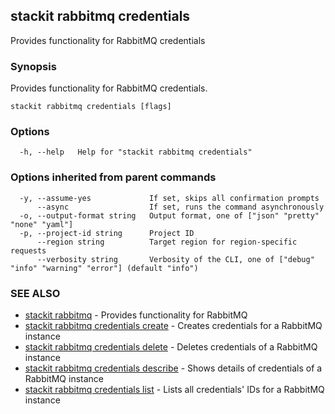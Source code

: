 ## stackit rabbitmq credentials

Provides functionality for RabbitMQ credentials

### Synopsis

Provides functionality for RabbitMQ credentials.

```
stackit rabbitmq credentials [flags]
```

### Options

```
  -h, --help   Help for "stackit rabbitmq credentials"
```

### Options inherited from parent commands

```
  -y, --assume-yes             If set, skips all confirmation prompts
      --async                  If set, runs the command asynchronously
  -o, --output-format string   Output format, one of ["json" "pretty" "none" "yaml"]
  -p, --project-id string      Project ID
      --region string          Target region for region-specific requests
      --verbosity string       Verbosity of the CLI, one of ["debug" "info" "warning" "error"] (default "info")
```

### SEE ALSO

* [stackit rabbitmq](./stackit_rabbitmq.md)	 - Provides functionality for RabbitMQ
* [stackit rabbitmq credentials create](./stackit_rabbitmq_credentials_create.md)	 - Creates credentials for a RabbitMQ instance
* [stackit rabbitmq credentials delete](./stackit_rabbitmq_credentials_delete.md)	 - Deletes credentials of a RabbitMQ instance
* [stackit rabbitmq credentials describe](./stackit_rabbitmq_credentials_describe.md)	 - Shows details of credentials of a RabbitMQ instance
* [stackit rabbitmq credentials list](./stackit_rabbitmq_credentials_list.md)	 - Lists all credentials' IDs for a RabbitMQ instance

